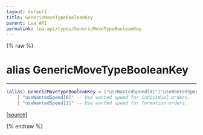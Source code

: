 ```yaml
---
layout: default
title: GenericMoveTypeBooleanKey
parent: Lua API
permalink: lua-api/types/GenericMoveTypeBooleanKey
---
```


{% raw %}

# alias GenericMoveTypeBooleanKey
---



```lua
(alias) GenericMoveTypeBooleanKey = ("useWantedSpeed[0]"|"useWantedSpeed[1]")
    | "useWantedSpeed[0]" -- Use wanted speed for individual orders.
    | "useWantedSpeed[1]" -- Use wanted speed for formation orders.

```




[<a href="https://github.com/beyond-all-reason/spring/blob/0a561a37ee97c7883fd3f5a4bc995f9a4f6fdea0/rts/Lua/LuaSyncedMoveCtrl.cpp#L705-L709" target="_blank">source</a>]


{% endraw %}